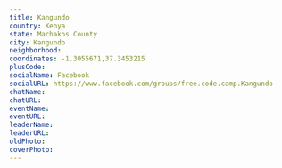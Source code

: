 ```yaml
---
title: Kangundo
country: Kenya
state: Machakos County
city: Kangundo
neighborhood: 
coordinates: -1.3055671,37.3453215
plusCode:
socialName: Facebook
socialURL: https://www.facebook.com/groups/free.code.camp.Kangundo
chatName:
chatURL:
eventName:
eventURL:
leaderName:
leaderURL:
oldPhoto: 
coverPhoto:
---
```

